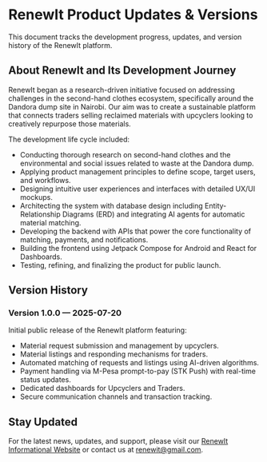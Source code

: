 # RenewIt Product Updates & Versions

This document tracks the development progress, updates, and version history of the RenewIt platform.

## About RenewIt and Its Development Journey

RenewIt began as a research-driven initiative focused on addressing challenges in the second-hand clothes ecosystem, specifically around the Dandora dump site in Nairobi. Our aim was to create a sustainable platform that connects traders selling reclaimed materials with upcyclers looking to creatively repurpose those materials.

The development life cycle included:

- Conducting thorough research on second-hand clothes and the environmental and social issues related to waste at the Dandora dump.
- Applying product management principles to define scope, target users, and workflows.
- Designing intuitive user experiences and interfaces with detailed UX/UI mockups.
- Architecting the system with database design including Entity-Relationship Diagrams (ERD) and integrating AI agents for automatic material matching.
- Developing the backend with APIs that power the core functionality of matching, payments, and notifications.
- Building the frontend using Jetpack Compose for Android and React for Dashboards.
- Testing, refining, and finalizing the product for public launch.


## Version History

### Version 1.0.0 — 2025-07-20  
Initial public release of the RenewIt platform featuring:  
- Material request submission and management by upcyclers.  
- Material listings and responding mechanisms for traders.  
- Automated matching of requests and listings using AI-driven algorithms.  
- Payment handling via M-Pesa prompt-to-pay (STK Push) with real-time status updates.  
- Dedicated dashboards for Upcyclers and Traders.  
- Secure communication channels and transaction tracking.

## Stay Updated

For the latest news, updates, and support, please visit our [RenewIt Informational Website](https://superlative-hummingbird-95917d.netlify.app/) or contact us at [renewit@gmail.com](renewit@gmail.com).



